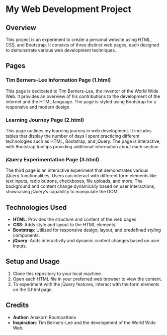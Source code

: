 # My Web Development Project

## Overview
This project is an experiment to create a personal website using HTML, CSS, and Bootstrap. It consists of three distinct web pages, each designed to demonstrate various web development techniques.

## Pages

### Tim Berners-Lee Information Page (1.html)
This page is dedicated to Tim Berners-Lee, the inventor of the World Wide Web. It provides an overview of his contributions to the development of the internet and the HTML language. The page is styled using Bootstrap for a responsive and modern design.

### Learning Journey Page (2.html)
This page outlines my learning journey in web development. It includes tables that display the number of days I spent practicing different technologies such as HTML, Bootstrap, and jQuery. The page is interactive, with Bootstrap tooltips providing additional information about each section.

### jQuery Experimentation Page (3.html)
The third page is an interactive experiment that demonstrates various jQuery functionalities. Users can interact with different form elements like text inputs, radio buttons, checkboxes, file uploads, and more. The background and content change dynamically based on user interactions, showcasing jQuery’s capability to manipulate the DOM.

## Technologies Used
- **HTML**: Provides the structure and content of the web pages.
- **CSS**: Adds style and layout to the HTML elements.
- **Bootstrap**: Utilized for responsive design, layout, and predefined styling components.
- **jQuery**: Adds interactivity and dynamic content changes based on user inputs.

## Setup and Usage
1. Clone this repository to your local machine.
2. Open each HTML file in your preferred web browser to view the content.
3. To experiment with the jQuery features, interact with the form elements on the 3.html page.

## Credits
- **Author**: Anakorn Roumpattana
- **Inspiration**: Tim Berners-Lee and the development of the World Wide Web.
